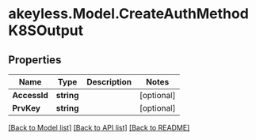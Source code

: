 # akeyless.Model.CreateAuthMethodK8SOutput
## Properties

Name | Type | Description | Notes
------------ | ------------- | ------------- | -------------
**AccessId** | **string** |  | [optional] 
**PrvKey** | **string** |  | [optional] 

[[Back to Model list]](../README.md#documentation-for-models) [[Back to API list]](../README.md#documentation-for-api-endpoints) [[Back to README]](../README.md)

